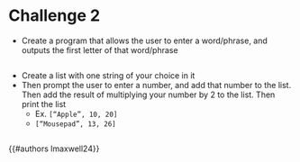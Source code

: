 # Challenge 2


- Create a program that allows the user to enter a word/phrase, and outputs the first letter of that word/phrase
```py
```
- Create a list with one string of your choice in it
- Then prompt the user to enter a number, and add that number to the list. Then add the result of multiplying your number by 2 to the list. Then print the list
	- Ex. `[“Apple”, 10, 20]`    
	- `[“Mousepad”, 13, 26]`
```py
```

{{#authors lmaxwell24}}
